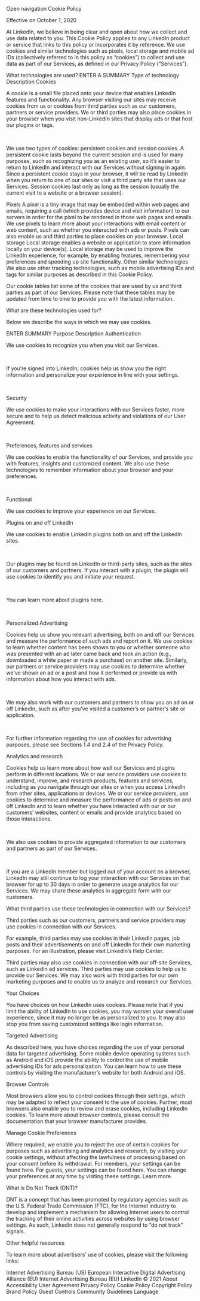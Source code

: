 Open navigation
Cookie Policy

Effective on October 1, 2020

At LinkedIn, we believe in being clear and open about how we collect and use data related to you. This Cookie Policy applies to any LinkedIn product or service that links to this policy or incorporates it by reference. We use cookies and similar technologies such as pixels, local storage and mobile ad IDs (collectively referred to in this policy as “cookies”) to collect and use data as part of our Services, as defined in our Privacy Policy (“Services”).

What technologies are used?
ENTER A SUMMARY
Type of technology	Description
Cookies	

A cookie is a small file placed onto your device that enables LinkedIn features and functionality. Any browser visiting our sites may receive cookies from us or cookies from third parties such as our customers, partners or service providers. We or third parties may also place cookies in your browser when you visit non-LinkedIn sites that display ads or that host our plugins or tags.

 

We use two types of cookies: persistent cookies and session cookies. A persistent cookie lasts beyond the current session and is used for many purposes, such as recognizing you as an existing user, so it’s easier to return to LinkedIn and interact with our Services without signing in again. Since a persistent cookie stays in your browser, it will be read by LinkedIn when you return to one of our sites or visit a third party site that uses our Services. Session cookies last only as long as the session (usually the current visit to a website or a browser session).


Pixels	A pixel is a tiny image that may be embedded within web pages and emails, requiring a call (which provides device and visit information) to our servers in order for the pixel to be rendered in those web pages and emails. We use pixels to learn more about your interactions with email content or web content, such as whether you interacted with ads or posts. Pixels can also enable us and third parties to place cookies on your browser.
Local storage	Local storage enables a website or application to store information locally on your device(s). Local storage may be used to improve the LinkedIn experience, for example, by enabling features, remembering your preferences and speeding up site functionality.
Other similar technologies	We also use other tracking technologies, such as mobile advertising IDs and tags for similar purposes as described in this Cookie Policy.




Our cookie tables list some of the cookies that are used by us and third parties as part of our Services. Please note that these tables may be updated from time to time to provide you with the latest information.

What are these technologies used for?

Below we describe the ways in which we may use cookies.

ENTER SUMMARY
Purpose	Description
Authentication	

We use cookies to recognize you when you visit our Services.

 

If you’re signed into LinkedIn, cookies help us show you the right information and personalize your experience in line with your settings.

 


Security	

We use cookies to make your interactions with our Services faster, more secure and to help us detect malicious activity and violations of our User Agreement.

 


Preferences, features and services	

We use cookies to enable the functionality of our Services, and provide you with features, insights and customized content. We also use these technologies to remember information about your browser and your preferences.

 


Functional	

We use cookies to improve your experience on our Services.


Plugins on and off LinkedIn	

We use cookies to enable LinkedIn plugins both on and off the LinkedIn sites.

 

Our plugins may be found on LinkedIn or third-party sites, such as the sites of our customers and partners. If you interact with a plugin, the plugin will use cookies to identify you and initiate your request.

 

You can learn more about plugins here.

 


Personalized Advertising	

Cookies help us show you relevant advertising, both on and off our Services and measure the performance of such ads and report on it. We use cookies to learn whether content has been shown to you or whether someone who was presented with an ad later came back and took an action (e.g., downloaded a white paper or made a purchase) on another site. Similarly, our partners or service providers may use cookies to determine whether we’ve shown an ad or a post and how it performed or provide us with information about how you interact with ads.

 

We may also work with our customers and partners to show you an ad on or off LinkedIn, such as after you’ve visited a customer’s or partner’s site or application.

 

For further information regarding the use of cookies for advertising purposes, please see Sections 1.4 and 2.4 of the Privacy Policy.


Analytics and research	

Cookies help us learn more about how well our Services and plugins perform in different locations. We or our service providers use cookies to understand, improve, and research products, features and services, including as you navigate through our sites or when you access LinkedIn from other sites, applications or devices. We or our service providers, use cookies to determine and measure the performance of ads or posts on and off LinkedIn and to learn whether you have interacted with our or our customers’ websites, content or emails and provide analytics based on those interactions.

 

We also use cookies to provide aggregated information to our customers and partners as part of our Services.

 

If you are a LinkedIn member but logged out of your account on a browser, LinkedIn may still continue to log your interaction with our Services on that browser for up to 30 days in order to generate usage analytics for our Services. We may share these analytics in aggregate form with our customers.




What third parties use these technologies in connection with our Services?

Third parties such as our customers, partners and service providers may use cookies in connection with our Services.

For example, third parties may use cookies in their LinkedIn pages, job posts and their advertisements on and off LinkedIn for their own marketing purposes. For an illustration, please visit LinkedIn’s Help Center.

Third parties may also use cookies in connection with our off-site Services, such as LinkedIn ad services. Third parties may use cookies to help us to provide our Services. We may also work with third parties for our own marketing purposes and to enable us to analyze and research our Services.

Your Choices

You have choices on how LinkedIn uses cookies. Please note that if you limit the ability of LinkedIn to use cookies, you may worsen your overall user experience, since it may no longer be as personalized to you. It may also stop you from saving customized settings like login information.

Targeted Advertising

As described here, you have choices regarding the use of your personal data for targeted advertising. Some mobile device operating systems such as Android and iOS provide the ability to control the use of mobile advertising IDs for ads personalization. You can learn how to use these controls by visiting the manufacturer’s website for both Android and iOS.

Browser Controls

Most browsers allow you to control cookies through their settings, which may be adapted to reflect your consent to the use of cookies. Further, most browsers also enable you to review and erase cookies, including LinkedIn cookies. To learn more about browser controls, please consult the documentation that your browser manufacturer provides.

Manage Cookie Preferences

Where required, we enable you to reject the use of certain cookies for purposes such as advertising and analytics and research, by visiting your cookie settings, without affecting the lawfulness of processing based on your consent before its withdrawal. For members, your settings can be found here. For guests, your settings can be found here. You can change your preferences at any time by visiting these settings. Learn more.

What is Do Not Track (DNT)?

DNT is a concept that has been promoted by regulatory agencies such as the U.S. Federal Trade Commission (FTC), for the Internet industry to develop and implement a mechanism for allowing Internet users to control the tracking of their online activities across websites by using browser settings. As such, LinkedIn does not generally respond to “do not track” signals.

Other helpful resources

To learn more about advertisers’ use of cookies, please visit the following links:

Internet Advertising Bureau (US)
European Interactive Digital Advertising Alliance (EU)
Internet Advertising Bureau (EU)
LinkedIn
© 2021
About
Accessibility
User Agreement
Privacy Policy
Cookie Policy
Copyright Policy
Brand Policy
Guest Controls
Community Guidelines
Language